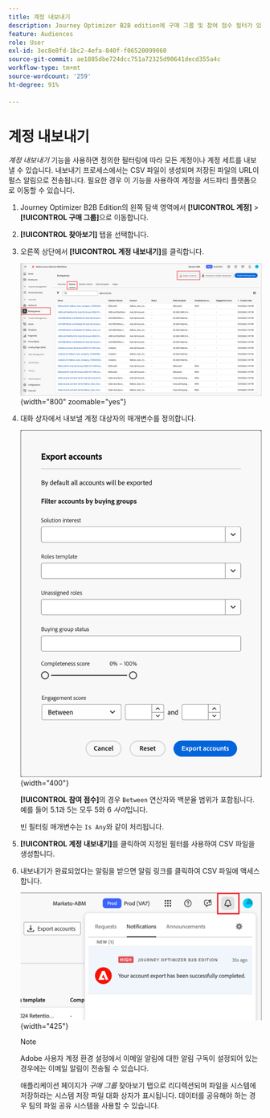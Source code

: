 ```yaml
---
title: 계정 내보내기
description: Journey Optimizer B2B edition에 구매 그룹 및 참여 점수 필터가 있는 서드파티 플랫폼을 위해 필터링된 계정 목록을 CSV로 내보냅니다.
feature: Audiences
role: User
exl-id: 3ec8e8fd-1bc2-4efa-840f-f06520099060
source-git-commit: ae1885dbe724dcc751a72325d90641decd355a4c
workflow-type: tm+mt
source-wordcount: '259'
ht-degree: 91%

---
```


# 계정 내보내기

_계정 내보내기_ 기능을 사용하면 정의한 필터링에 따라 모든 계정이나 계정 세트를 내보낼 수 있습니다. 내보내기 프로세스에서는 CSV 파일이 생성되며 저장된 파일의 URL이 펄스 알림으로 전송됩니다. 필요한 경우 이 기능을 사용하여 계정을 서드파티 플랫폼으로 이동할 수 있습니다.

1. Journey Optimizer B2B Edition의 왼쪽 탐색 영역에서 **[!UICONTROL 계정]** > **[!UICONTROL 구매 그룹]**&#x200B;으로 이동합니다.

1. **[!UICONTROL 찾아보기]** 탭을 선택합니다.

1. 오른쪽 상단에서 **[!UICONTROL 계정 내보내기]**&#x200B;를 클릭합니다.

   ![계정 세부 정보 편집](./assets/export-accounts.png){width="800" zoomable="yes"}

1. 대화 상자에서 내보낼 계정 대상자의 매개변수를 정의합니다.

   ![계정 대상자 필터링 지정](./assets/export-accounts-dialog.png){width="400"}

   **[!UICONTROL 참여 점수]**&#x200B;의 경우 `Between` 연산자와 백분율 범위가 포함됩니다. 예를 들어 5.1과 5는 모두 5와 6 _사이_&#x200B;입니다.

   빈 필터링 매개변수는 `Is Any`와 같이 처리됩니다.

1. **[!UICONTROL 계정 내보내기]**&#x200B;를 클릭하여 지정된 필터를 사용하여 CSV 파일을 생성합니다.

1. 내보내기가 완료되었다는 알림을 받으면 알림 링크를 클릭하여 CSV 파일에 액세스합니다.

   ![알림을 클릭하여 내보낸 계정 목록 CSV 파일 다운로드](./assets/export-accounts-notification.png){width="425"}

   >[!NOTE]
   >
   >Adobe 사용자 계정 환경 설정에서 이메일 알림에 대한 알림 구독이 설정되어 있는 경우에는 이메일 알림이 전송될 수 있습니다.

   애플리케이션 페이지가 _구매 그룹_ 찾아보기 탭으로 리디렉션되며 파일을 시스템에 저장하라는 시스템 저장 파일 대화 상자가 표시됩니다. 데이터를 공유해야 하는 경우 팀의 파일 공유 시스템을 사용할 수 있습니다.
